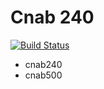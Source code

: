 Cnab 240
=======

[![Build Status](https://secure.travis-ci.org/TracyWebTech/cnab240.png?branch=master)](http://travis-ci.org/TracyWebTech/cnab240)

- cnab240
- cnab500
